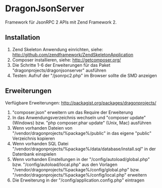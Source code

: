 DragonJsonServer
================

Framework für JsonRPC 2 APIs mit Zend Framework 2.

## Installation

1. Zend Skeleton Anwendung einrichten, siehe: http://github.com/zendframework/ZendSkeletonApplication
2. Composer installieren, siehe: http://getcomposer.org/
3. Die Schritte 1-6 der Erweiterungen für das Paket "dragonprojects/dragonjsonserver" ausführen
4. Testen: Aufruf der "/jsonrpc2.php" im Browser sollte die SMD anzeigen

## Erweiterungen
Verfügbare Erweiterungen: http://packagist.org/packages/dragonprojects/

1. "composer.json" erweitern um das Require der Erweiterung
2. In das Anwendungsverzeichnis wechseln und "composer update" (Windows) bzw. "php composer.phar update" (Unix, Mac) ausführen
3. Wenn vorhanden Dateien von "/vendor/dragonprojects/%package%/public" in das eigene "public" Verzeichnis kopieren
4. Wenn vorhanden SQL Datei "/vendor/dragonprojects/%package%/data/database/install.sql" in der Datenbank einspielen
5. Wenn vorhanden Einstellungen in der "/config/autoload/global.php" bzw. "/config/autoload/local.php" aus den Vorlagen "/vendor/dragonprojects/%package%/config/global.php" bzw. "/vendor/dragonprojects/%package%/config/local.php" erweitern
6. Die Erweiterung in der "/config/application.config.php" eintragen
